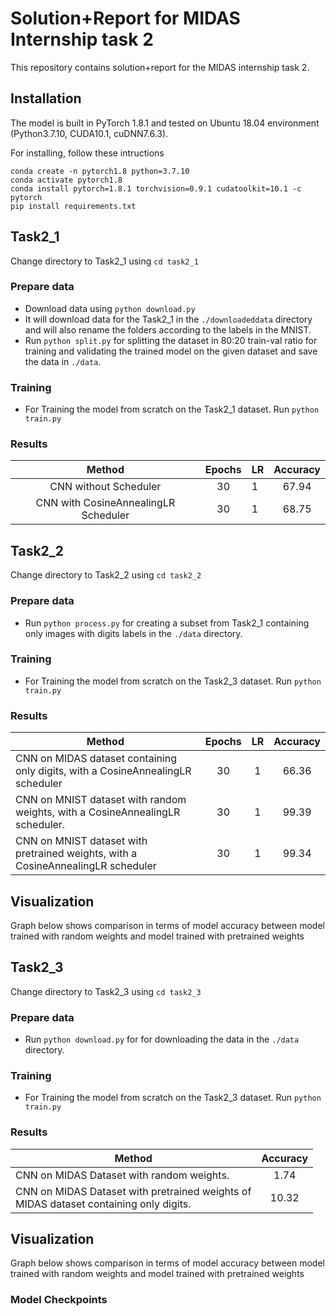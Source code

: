 # Solution+Report for **MIDAS Internship task 2**
This repository contains solution+report for the MIDAS internship task 2.

## Installation
The model is built in PyTorch 1.8.1 and tested on Ubuntu 18.04 environment (Python3.7.10, CUDA10.1, cuDNN7.6.3).

For installing, follow these intructions
```
conda create -n pytorch1.8 python=3.7.10
conda activate pytorch1.8
conda install pytorch=1.8.1 torchvision=0.9.1 cudatoolkit=10.1 -c pytorch
pip install requirements.txt
```
## Task2_1
Change directory to Task2_1 using `cd task2_1`
### Prepare data
- Download data using `python download.py`
- It will download data for the Task2_1 in the `./downloadeddata` directory and will also rename the folders according to the labels in the MNIST.
- Run `python split.py` for splitting the dataset in 80:20 train-val ratio for training and validating the trained model on the given dataset and save the data in `./data`.

### Training
- For Training the model from scratch on the Task2_1 dataset. Run `python train.py`

### Results
|                Method                	| Epochs 	|  LR  	| Accuracy 	|
|:------------------------------------:	|:------:	|------	|:--------:	|
| CNN without Scheduler                	|   30   	|   1  	|  67.94  	|
| CNN with CosineAnnealingLR Scheduler 	|   30   	|   1  	|  68.75  	|

## Task2_2
Change directory to Task2_2 using `cd task2_2`

### Prepare data
- Run `python process.py` for creating a subset from Task2_1 containing only images with digits labels in the `./data` directory.

### Training
- For Training the model from scratch on the Task2_3 dataset. Run `python train.py`

### Results
|                                      Method                                      	| Epochs 	|  LR  	| Accuracy 	|
|--------------------------------------------------------------------------------	|:------:	|:------:	|:--------:	|
| CNN on MIDAS dataset containing only digits, with a CosineAnnealingLR scheduler	|   30   	|   1  	|   66.36  	|
| CNN on MNIST dataset with random weights, with a CosineAnnealingLR scheduler.	 	|   30   	|   1  	|   99.39  	|
| CNN on MNIST dataset with pretrained weights, with a CosineAnnealingLR scheduler|   30   	|   1  	|   99.34 	|

## Visualization
Graph below shows comparison in terms of model accuracy between model trained with random weights and model trained with pretrained weights

## Task2_3
Change directory to Task2_3 using `cd task2_3`

### Prepare data
- Run `python download.py` for for downloading the data in the `./data` directory.

### Training
- For Training the model from scratch on the Task2_3 dataset. Run `python train.py`


### Results
| Method                                                                                	| Accuracy 	|
|---------------------------------------------------------------------------------------	|:--------:	|
| CNN on MIDAS Dataset with random weights.                                             	|    1.74      	|
| CNN on MIDAS Dataset with pretrained weights of<br> MIDAS dataset containing only digits. 	|       10.32   	|

## Visualization
Graph below shows comparison in terms of model accuracy between model trained with random weights and model trained with pretrained weights


### Model Checkpoints

